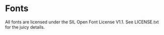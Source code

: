 # Fonts

All fonts are licensed under the SIL Open Font License V1.1. See LICENSE.txt for the juicy details.